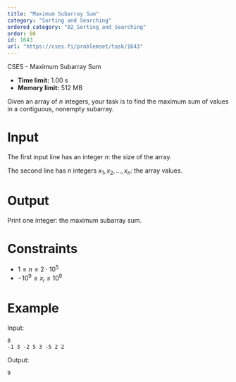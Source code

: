 ```yaml
---
title: "Maximum Subarray Sum"
category: "Sorting and Searching"
ordered_category: "02_Sorting_and_Searching"
order: 08
id: 1643
url: "https://cses.fi/problemset/task/1643"
---
```


CSES - Maximum Subarray Sum

  * **Time limit:** 1.00 s
  * **Memory limit:** 512 MB

Given an array of $n$ integers, your task is to find the maximum sum of values
in a contiguous, nonempty subarray.

# Input

The first input line has an integer $n$: the size of the array.

The second line has $n$ integers $x_1,x_2,\dots,x_n$: the array values.

# Output

Print one integer: the maximum subarray sum.

# Constraints

  * $1 \le n \le 2 \cdot 10^5$
  * $-10^9 \le x_i \le 10^9$

# Example

Input:

    
    
    8
    -1 3 -2 5 3 -5 2 2
    

Output:

    
    
    9
    

